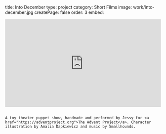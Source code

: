 title: Into December
type: project
category: Short Films
image: work/into-december.jpg
createPage: false
order: 3
embed: <div style="padding:56.25% 0 0 0;position:relative;"><iframe src="https://player.vimeo.com/video/1077781597?h=48b5a13faa&amp;badge=0&amp;autopause=0&amp;player_id=0&amp;app_id=58479" frameborder="0" allow="autoplay; fullscreen; picture-in-picture" allowfullscreen style="position:absolute;top:0;left:0;width:100%;height:100%;" title="Into December.mp4"></iframe></div><script src="https://player.vimeo.com/api/player.js"></script>

~~~

A toy theater puppet show, handmade and performed by Jessy for <a href="https://adventproject.org">The Advent Project</a>. Character illustration by Amalia Dapkiewicz and music by Smallhounds.

